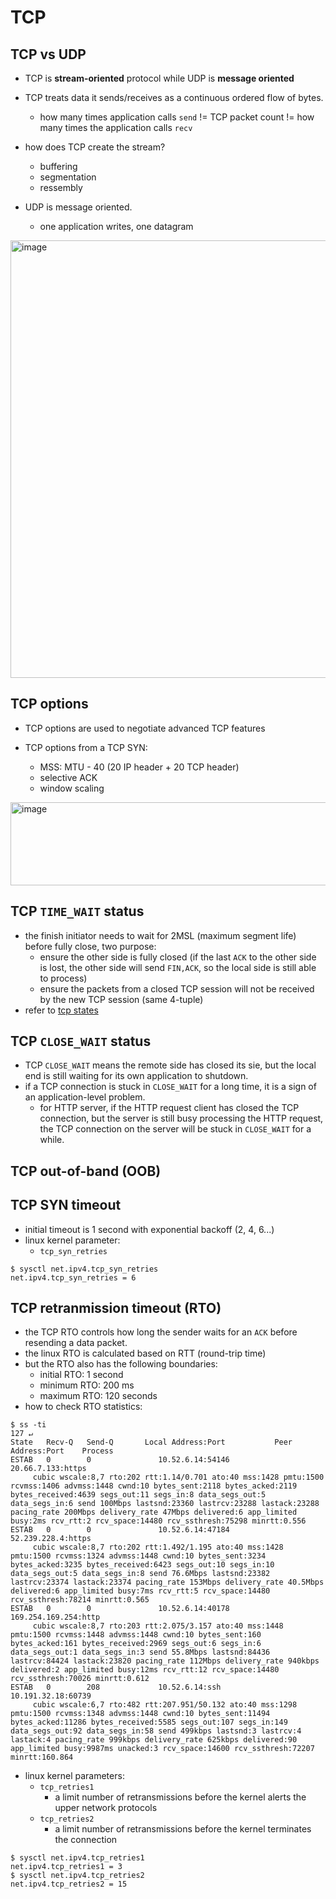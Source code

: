 # TCP

## TCP vs UDP
* TCP is **stream-oriented** protocol while UDP is **message oriented**

* TCP treats data it sends/receives as a continuous ordered flow of bytes.
    * how many times application calls `send` != TCP packet count != how many times the application calls `recv`
* how does TCP create the stream?
    * buffering
    * segmentation
    * ressembly

* UDP is message oriented.
    * one application writes, one datagram

<img width="1183" height="700" alt="image" src="https://github.com/user-attachments/assets/eed1b507-87b3-47ec-96a0-9b7014e88c1b" />

## TCP options
* TCP options are used to negotiate advanced TCP features

* TCP options from a TCP SYN:
    * MSS: MTU - 40 (20 IP header + 20 TCP header)
    * selective ACK
    * window scaling

<img width="1043" height="133" alt="image" src="https://github.com/user-attachments/assets/bba27187-3ab6-45ac-a3d9-272ede7584f6" />


## TCP `TIME_WAIT` status
* the finish initiator needs to wait for 2MSL (maximum segment life) before fully close, two purpose:
    * ensure the other side is fully closed (if the last `ACK` to the other side is lost, the other side will send `FIN,ACK`, so the local side is still able to process)
    * ensure the packets from a closed TCP session will not be received by the new TCP session (same 4-tuple)
* refer to [tcp states](https://github.com/lolyu/aoi/blob/master/books/understanding_linux_networking/05_tcp_connection/tcp_states.md)


## TCP `CLOSE_WAIT` status
* TCP `CLOSE_WAIT` means the remote side has closed its sie, but the local end is still waiting for its own application to shutdown.
* if a TCP connection is stuck in `CLOSE_WAIT` for a long time, it is a sign of an application-level problem.
    * for HTTP server, if the HTTP request client has closed the TCP connection, but the server is still busy processing the HTTP request, the TCP connection on the server will be stuck in `CLOSE_WAIT` for a while.
 
## TCP out-of-band (OOB)

## TCP SYN timeout
* initial timeout is 1 second with exponential backoff (2, 4, 6...)
* linux kernel parameter:
    * `tcp_syn_retries`
```
$ sysctl net.ipv4.tcp_syn_retries       
net.ipv4.tcp_syn_retries = 6
```

## TCP retranmission timeout (RTO)
* the TCP RTO controls how long the sender waits for an `ACK` before resending a data packet.
* the linux RTO is calculated based on RTT (round-trip time)
* but the RTO also has the following boundaries:
    * initial RTO: 1 second
    * minimum RTO: 200 ms
    * maximum RTO: 120 seconds
* how to check RTO statistics:
```
$ ss -ti                                                                127 ↵
State   Recv-Q   Send-Q       Local Address:Port           Peer Address:Port    Process
ESTAB   0        0               10.52.6.14:54146           20.66.7.133:https
	 cubic wscale:8,7 rto:202 rtt:1.14/0.701 ato:40 mss:1428 pmtu:1500 rcvmss:1406 advmss:1448 cwnd:10 bytes_sent:2118 bytes_acked:2119 bytes_received:4639 segs_out:11 segs_in:8 data_segs_out:5 data_segs_in:6 send 100Mbps lastsnd:23360 lastrcv:23288 lastack:23288 pacing_rate 200Mbps delivery_rate 47Mbps delivered:6 app_limited busy:2ms rcv_rtt:2 rcv_space:14480 rcv_ssthresh:75298 minrtt:0.556
ESTAB   0        0               10.52.6.14:47184          52.239.228.4:https
	 cubic wscale:8,7 rto:202 rtt:1.492/1.195 ato:40 mss:1428 pmtu:1500 rcvmss:1324 advmss:1448 cwnd:10 bytes_sent:3234 bytes_acked:3235 bytes_received:6423 segs_out:10 segs_in:10 data_segs_out:5 data_segs_in:8 send 76.6Mbps lastsnd:23382 lastrcv:23374 lastack:23374 pacing_rate 153Mbps delivery_rate 40.5Mbps delivered:6 app_limited busy:7ms rcv_rtt:5 rcv_space:14480 rcv_ssthresh:78214 minrtt:0.565
ESTAB   0        0               10.52.6.14:40178       169.254.169.254:http
	 cubic wscale:8,7 rto:203 rtt:2.075/3.157 ato:40 mss:1448 pmtu:1500 rcvmss:1448 advmss:1448 cwnd:10 bytes_sent:160 bytes_acked:161 bytes_received:2969 segs_out:6 segs_in:6 data_segs_out:1 data_segs_in:3 send 55.8Mbps lastsnd:84436 lastrcv:84424 lastack:23820 pacing_rate 112Mbps delivery_rate 940kbps delivered:2 app_limited busy:12ms rcv_rtt:12 rcv_space:14480 rcv_ssthresh:70026 minrtt:0.612
ESTAB   0        208             10.52.6.14:ssh            10.191.32.18:60739
	 cubic wscale:6,7 rto:482 rtt:207.951/50.132 ato:40 mss:1298 pmtu:1500 rcvmss:1348 advmss:1448 cwnd:10 bytes_sent:11494 bytes_acked:11286 bytes_received:5585 segs_out:107 segs_in:149 data_segs_out:92 data_segs_in:58 send 499kbps lastsnd:3 lastrcv:4 lastack:4 pacing_rate 999kbps delivery_rate 625kbps delivered:90 app_limited busy:9987ms unacked:3 rcv_space:14600 rcv_ssthresh:72207 minrtt:160.864
```
* linux kernel parameters:
    * `tcp_retries1`
        * a limit number of retransmissions before the kernel alerts the upper network protocols
    * `tcp_retries2`
        * a limit number of retransmissions before the kernel terminates the connection

```
$ sysctl net.ipv4.tcp_retries1                                                                             
net.ipv4.tcp_retries1 = 3
$ sysctl net.ipv4.tcp_retries2
net.ipv4.tcp_retries2 = 15
```
    
